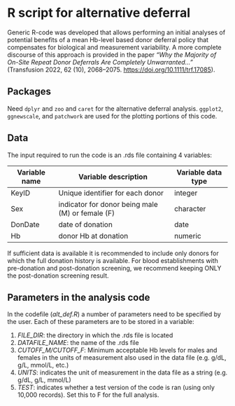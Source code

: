 # R script for alternative deferral

Generic R-code was developed that allows performing an initial analyses of potential benefits of a mean Hb-level based donor deferral policy that compensates for biological and measurement variability. A more complete discourse of this approach is provided in the paper *“Why the Majority of On-Site Repeat Donor Deferrals Are Completely Unwarranted…”* (Transfusion 2022, 62 (10), 2068–2075. https://doi.org/10.1111/trf.17085).

## Packages
Need `dplyr` and `zoo` and `caret` for the alternative deferral analysis. `ggplot2`, `ggnewscale`, and `patchwork` are used for the plotting portions of this code. 

## Data
The input required to run the code is an .rds file containing 4 variables:

| Variable name | Variable description | Variable data type |
| --- | --- | --- |
| KeyID | Unique identifier for each donor | integer | 
| Sex | indicator for donor being male (M) or female (F) | character |
| DonDate | date of donation | date | 
| Hb | donor Hb at donation | numeric | 

If sufficient data is available it is recommended to include only donors for which the full donation history is available. For blood establishments with pre-donation and post-donation screening, we recommend keeping ONLY the post-donation screening result. 

## Parameters in the analysis code

In the codefile (*alt_def.R*) a number of parameters need to be specified by the user. Each of these parameters are to be stored in a variable:
1)	*FILE_DIR*: the directory in which the .rds file is located
2)  *DATAFILE_NAME*: the name of the .rds file
3)	*CUTOFF_M/CUTOFF_F*: Minimum acceptable Hb levels for males and females in the units of measurement also used in the data file (e.g. g/dL, g/L, mmol/L, etc.)
4)  *UNITS*: indicates the unit of measurement in the data file as a string (e.g. g/dL, g/L, mmol/L)
4)	*TEST*: indicates whether a test version of the code is ran (using only 10,000 records). Set this to F for the full analysis.



